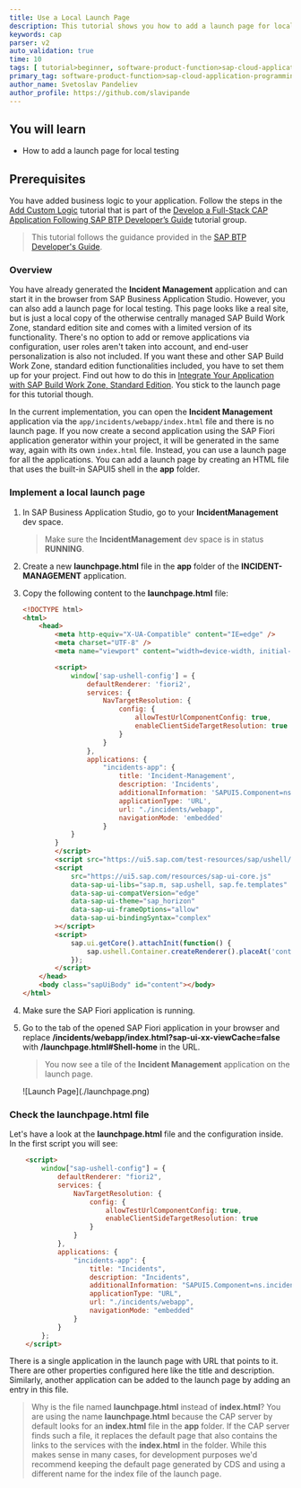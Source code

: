 ```yaml
---
title: Use a Local Launch Page
description: This tutorial shows you how to add a launch page for local testing.
keywords: cap 
parser: v2
auto_validation: true
time: 10
tags: [ tutorial>beginner, software-product-function>sap-cloud-application-programming-model, programming-tool>node-js, programming-tool>java, software-product>sap-business-technology-platform, software-product>sap-fiori]
primary_tag: software-product-function>sap-cloud-application-programming-model
author_name: Svetoslav Pandeliev
author_profile: https://github.com/slavipande
---
```


## You will learn

- How to add a launch page for local testing


## Prerequisites

You have added business logic to your application. Follow the steps in the [Add Custom Logic](add-custom-logic) tutorial that is part of the [Develop a Full-Stack CAP Application Following SAP BTP Developer’s Guide](https://developers.sap.com/group.cap-application-full-stack.html) tutorial group.

> This tutorial follows the guidance provided in the [SAP BTP Developer's Guide](https://help.sap.com/docs/btp/btp-developers-guide/what-is-btp-developers-guide).

### Overview

You have already generated the **Incident Management** application and can start it in the browser from SAP Business Application Studio. However, you can also add a launch page for local testing. This page looks like a real site, but is just a local copy of the otherwise centrally managed SAP Build Work Zone, standard edition site and comes with a limited version of its functionality. There's no option to add or remove applications via configuration, user roles aren't taken into account, and end-user personalization is also not included. If you want these and other SAP Build Work Zone, standard edition functionalities included, you have to set them up for your project. Find out how to do this in [Integrate Your Application with SAP Build Work Zone, Standard Edition](integrate-with-work-zone). You stick to the launch page for this tutorial though.

In the current implementation, you can open the **Incident Management** application via the `app/incidents/webapp/index.html` file and there is no launch page. If you now create a second application using the SAP Fiori application generator within your project, it will be generated in the same way, again with its own `index.html` file. Instead, you can use a launch page for all the applications. You can add a launch page by creating an HTML file that uses the built-in SAPUI5 shell in the **app** folder. 

### Implement a local launch page

1. In SAP Business Application Studio, go to your **IncidentManagement** dev space.

    > Make sure the **IncidentManagement** dev space is in status **RUNNING**.

2. Create a new **launchpage.html** file in the **app** folder of the **INCIDENT-MANAGEMENT** application.

3. Copy the following content to the **launchpage.html** file:

    ```html
    <!DOCTYPE html>
    <html>
        <head>
            <meta http-equiv="X-UA-Compatible" content="IE=edge" />
            <meta charset="UTF-8" />
            <meta name="viewport" content="width=device-width, initial-scale=1.0" />

            <script>
                window['sap-ushell-config'] = {
                    defaultRenderer: 'fiori2',
                    services: {
                        NavTargetResolution: {
                            config: {
                                allowTestUrlComponentConfig: true,
                                enableClientSideTargetResolution: true
                            }
                        }           
                    },
                    applications: {
                        "incidents-app": {
                            title: 'Incident-Management',
                            description: 'Incidents',
                            additionalInformation: 'SAPUI5.Component=ns.incidents',
                            applicationType: 'URL',
                            url: "./incidents/webapp",
                            navigationMode: 'embedded'
                        }
                }
            }
            </script>
            <script src="https://ui5.sap.com/test-resources/sap/ushell/bootstrap/sandbox.js"></script>
            <script
                src="https://ui5.sap.com/resources/sap-ui-core.js"
                data-sap-ui-libs="sap.m, sap.ushell, sap.fe.templates"
                data-sap-ui-compatVersion="edge"
                data-sap-ui-theme="sap_horizon"
                data-sap-ui-frameOptions="allow"
                data-sap-ui-bindingSyntax="complex"
            ></script>
            <script>
                sap.ui.getCore().attachInit(function() {
                    sap.ushell.Container.createRenderer().placeAt('content');
                });
            </script>
        </head>
        <body class="sapUiBody" id="content"></body>
    </html>
    ```

3. Make sure the SAP Fiori application is running.

3. Go to the tab of the opened SAP Fiori application in your browser and replace **/incidents/webapp/index.html?sap-ui-xx-viewCache=false** with **/launchpage.html#Shell-home** in the URL.

    > You now see a tile of the **Incident Management** application on the launch page.

	<!-- border; size:540px --> ![Launch Page](./launchpage.png)

### Check the launchpage.html file

Let's have a look at the **launchpage.html** file and the configuration inside. In the first script you will see:

```html
	<script>
		window["sap-ushell-config"] = {
			defaultRenderer: "fiori2",
			services: {
                NavTargetResolution: {
                    config: {
                        allowTestUrlComponentConfig: true,
                        enableClientSideTargetResolution: true
                    }
                }    
            },
            applications: {
				"incidents-app": {
					title: "Incidents",
					description: "Incidents",
					additionalInformation: "SAPUI5.Component=ns.incidents",
					applicationType: "URL",
					url: "./incidents/webapp",
					navigationMode: "embedded"
				}
			}
		};
	</script>
```

There is a single application in the launch page with URL that points to it. There are other properties configured here like the title and description. Similarly, another application can be added to the launch page by adding an entry in this file.

> Why is the file named **launchpage.html** instead of **index.html**? 
    You are using the name **launchpage.html** because the CAP server by default looks for an **index.html** file in the **app** folder. If the CAP server finds such a file, it replaces the default page that also contains the links to the services with the **index.html** in the folder. While this makes sense in many cases, for development purposes we'd recommend keeping the default page generated by CDS and using a different name for the index file of the launch page.
